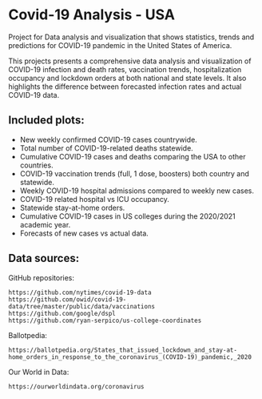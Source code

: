 # Covid-19 Analysis - USA

Project for Data analysis and visualization that shows statistics, trends and predictions for COVID-19 pandemic in the United States of America. 

This projects presents a comprehensive data analysis and visualization of COVID-19 infection and death rates, vaccination trends, hospitalization occupancy and lockdown orders at both national and state levels. It also highlights the difference between forecasted infection rates and actual COVID-19 data.

## Included plots:

-  New weekly confirmed COVID-19 cases countrywide.
-  Total number of COVID-19-related deaths statewide.
-  Cumulative COVID-19 cases and deaths comparing the USA to other countries. 
-  COVID-19 vaccination trends (full, 1 dose, boosters) both country and statewide.
-  Weekly COVID-19 hospital admissions compared to weekly new cases.
-  COVID-19 related hospital vs ICU occupancy.
-  Statewide stay-at-home orders.
-  Cumulative COVID-19 cases in US colleges during the 2020/2021 academic year.
-  Forecasts of new cases vs actual data.

## Data sources:

GitHub repositories:

    https://github.com/nytimes/covid-19-data
    https://github.com/owid/covid-19-data/tree/master/public/data/vaccinations
    https://github.com/google/dspl
    https://github.com/ryan-serpico/us-college-coordinates

Ballotpedia:

    https://ballotpedia.org/States_that_issued_lockdown_and_stay-at-home_orders_in_response_to_the_coronavirus_(COVID-19)_pandemic,_2020

Our World in Data:

    https://ourworldindata.org/coronavirus

